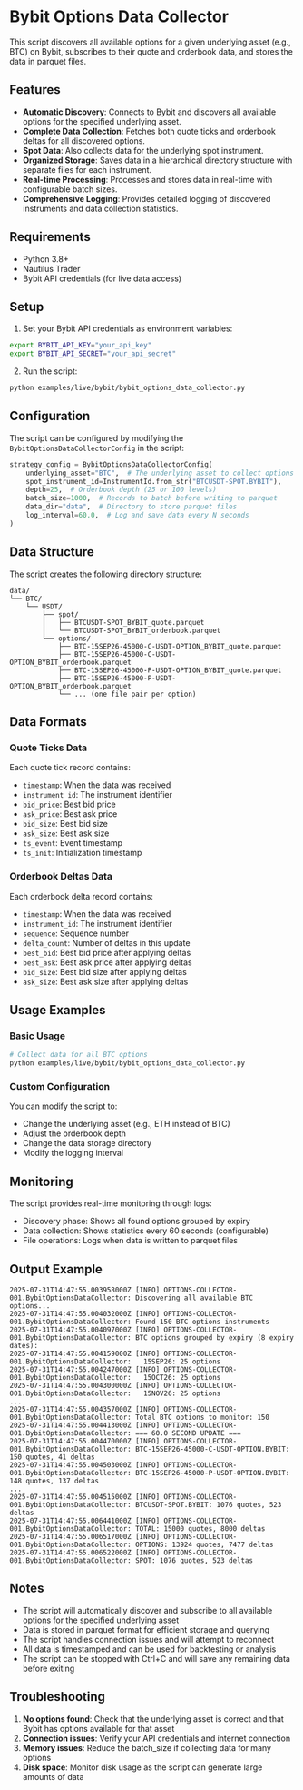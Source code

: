 # Bybit Options Data Collector

This script discovers all available options for a given underlying asset (e.g., BTC) on Bybit, subscribes to their quote and orderbook data, and stores the data in parquet files.

## Features

- **Automatic Discovery**: Connects to Bybit and discovers all available options for the specified underlying asset.
- **Complete Data Collection**: Fetches both quote ticks and orderbook deltas for all discovered options.
- **Spot Data**: Also collects data for the underlying spot instrument.
- **Organized Storage**: Saves data in a hierarchical directory structure with separate files for each instrument.
- **Real-time Processing**: Processes and stores data in real-time with configurable batch sizes.
- **Comprehensive Logging**: Provides detailed logging of discovered instruments and data collection statistics.

## Requirements

- Python 3.8+
- Nautilus Trader
- Bybit API credentials (for live data access)

## Setup

1. Set your Bybit API credentials as environment variables:

```bash
export BYBIT_API_KEY="your_api_key"
export BYBIT_API_SECRET="your_api_secret"
```

2. Run the script:

```bash
python examples/live/bybit/bybit_options_data_collector.py
```

## Configuration

The script can be configured by modifying the `BybitOptionsDataCollectorConfig` in the script:

```python
strategy_config = BybitOptionsDataCollectorConfig(
    underlying_asset="BTC",  # The underlying asset to collect options for
    spot_instrument_id=InstrumentId.from_str("BTCUSDT-SPOT.BYBIT"),
    depth=25,  # Orderbook depth (25 or 100 levels)
    batch_size=1000,  # Records to batch before writing to parquet
    data_dir="data",  # Directory to store parquet files
    log_interval=60.0,  # Log and save data every N seconds
)
```

## Data Structure

The script creates the following directory structure:

```
data/
└── BTC/
    └── USDT/
        ├── spot/
        │   ├── BTCUSDT-SPOT_BYBIT_quote.parquet
        │   └── BTCUSDT-SPOT_BYBIT_orderbook.parquet
        └── options/
            ├── BTC-15SEP26-45000-C-USDT-OPTION_BYBIT_quote.parquet
            ├── BTC-15SEP26-45000-C-USDT-OPTION_BYBIT_orderbook.parquet
            ├── BTC-15SEP26-45000-P-USDT-OPTION_BYBIT_quote.parquet
            ├── BTC-15SEP26-45000-P-USDT-OPTION_BYBIT_orderbook.parquet
            └── ... (one file pair per option)
```

## Data Formats

### Quote Ticks Data

Each quote tick record contains:

- `timestamp`: When the data was received
- `instrument_id`: The instrument identifier
- `bid_price`: Best bid price
- `ask_price`: Best ask price
- `bid_size`: Best bid size
- `ask_size`: Best ask size
- `ts_event`: Event timestamp
- `ts_init`: Initialization timestamp

### Orderbook Deltas Data

Each orderbook delta record contains:

- `timestamp`: When the data was received
- `instrument_id`: The instrument identifier
- `sequence`: Sequence number
- `delta_count`: Number of deltas in this update
- `best_bid`: Best bid price after applying deltas
- `best_ask`: Best ask price after applying deltas
- `bid_size`: Best bid size after applying deltas
- `ask_size`: Best ask size after applying deltas

## Usage Examples

### Basic Usage

```bash
# Collect data for all BTC options
python examples/live/bybit/bybit_options_data_collector.py
```

### Custom Configuration

You can modify the script to:

- Change the underlying asset (e.g., ETH instead of BTC)
- Adjust the orderbook depth
- Change the data storage directory
- Modify the logging interval

## Monitoring

The script provides real-time monitoring through logs:

- Discovery phase: Shows all found options grouped by expiry
- Data collection: Shows statistics every 60 seconds (configurable)
- File operations: Logs when data is written to parquet files

## Output Example

```
2025-07-31T14:47:55.003958000Z [INFO] OPTIONS-COLLECTOR-001.BybitOptionsDataCollector: Discovering all available BTC options...
2025-07-31T14:47:55.004032000Z [INFO] OPTIONS-COLLECTOR-001.BybitOptionsDataCollector: Found 150 BTC options instruments
2025-07-31T14:47:55.004097000Z [INFO] OPTIONS-COLLECTOR-001.BybitOptionsDataCollector: BTC options grouped by expiry (8 expiry dates):
2025-07-31T14:47:55.004159000Z [INFO] OPTIONS-COLLECTOR-001.BybitOptionsDataCollector:   15SEP26: 25 options
2025-07-31T14:47:55.004247000Z [INFO] OPTIONS-COLLECTOR-001.BybitOptionsDataCollector:   15OCT26: 25 options
2025-07-31T14:47:55.004300000Z [INFO] OPTIONS-COLLECTOR-001.BybitOptionsDataCollector:   15NOV26: 25 options
...
2025-07-31T14:47:55.004357000Z [INFO] OPTIONS-COLLECTOR-001.BybitOptionsDataCollector: Total BTC options to monitor: 150
2025-07-31T14:47:55.004413000Z [INFO] OPTIONS-COLLECTOR-001.BybitOptionsDataCollector: === 60.0 SECOND UPDATE ===
2025-07-31T14:47:55.004470000Z [INFO] OPTIONS-COLLECTOR-001.BybitOptionsDataCollector: BTC-15SEP26-45000-C-USDT-OPTION.BYBIT: 150 quotes, 41 deltas
2025-07-31T14:47:55.004503000Z [INFO] OPTIONS-COLLECTOR-001.BybitOptionsDataCollector: BTC-15SEP26-45000-P-USDT-OPTION.BYBIT: 148 quotes, 137 deltas
...
2025-07-31T14:47:55.004515000Z [INFO] OPTIONS-COLLECTOR-001.BybitOptionsDataCollector: BTCUSDT-SPOT.BYBIT: 1076 quotes, 523 deltas
2025-07-31T14:47:55.006441000Z [INFO] OPTIONS-COLLECTOR-001.BybitOptionsDataCollector: TOTAL: 15000 quotes, 8000 deltas
2025-07-31T14:47:55.006517000Z [INFO] OPTIONS-COLLECTOR-001.BybitOptionsDataCollector: OPTIONS: 13924 quotes, 7477 deltas
2025-07-31T14:47:55.006522000Z [INFO] OPTIONS-COLLECTOR-001.BybitOptionsDataCollector: SPOT: 1076 quotes, 523 deltas
```

## Notes

- The script will automatically discover and subscribe to all available options for the specified underlying asset
- Data is stored in parquet format for efficient storage and querying
- The script handles connection issues and will attempt to reconnect
- All data is timestamped and can be used for backtesting or analysis
- The script can be stopped with Ctrl+C and will save any remaining data before exiting

## Troubleshooting

1. **No options found**: Check that the underlying asset is correct and that Bybit has options available for that asset
2. **Connection issues**: Verify your API credentials and internet connection
3. **Memory issues**: Reduce the batch_size if collecting data for many options
4. **Disk space**: Monitor disk usage as the script can generate large amounts of data

